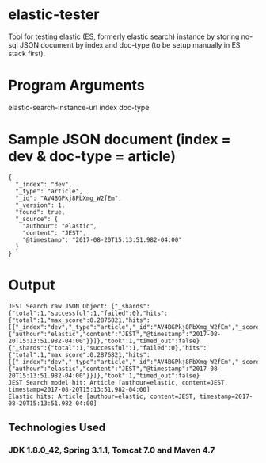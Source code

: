 # elastic-tester
Tool for testing elastic (ES, formerly elastic search) instance by storing no-sql JSON document by index and doc-type (to be setup manually in ES stack first).

# Program Arguments
elastic-search-instance-url index doc-type

# Sample JSON document (index = dev & doc-type = article)
```
{
  "_index": "dev",
  "_type": "article",
  "_id": "AV4BGPkj8PbXmg_W2fEm",
  "_version": 1,
  "found": true,
  "_source": {
    "authour": "elastic",
    "content": "JEST",
    "@timestamp": "2017-08-20T15:13:51.982-04:00"
  }
}
```

# Output
```
JEST Search raw JSON Object: {"_shards":{"total":1,"successful":1,"failed":0},"hits":{"total":1,"max_score":0.2876821,"hits":[{"_index":"dev","_type":"article","_id":"AV4BGPkj8PbXmg_W2fEm","_score":0.2876821,"_source":{"authour":"elastic","content":"JEST","@timestamp":"2017-08-20T15:13:51.982-04:00"}}]},"took":1,"timed_out":false}
{"_shards":{"total":1,"successful":1,"failed":0},"hits":{"total":1,"max_score":0.2876821,"hits":[{"_index":"dev","_type":"article","_id":"AV4BGPkj8PbXmg_W2fEm","_score":0.2876821,"_source":{"authour":"elastic","content":"JEST","@timestamp":"2017-08-20T15:13:51.982-04:00"}}]},"took":1,"timed_out":false}
JEST Search model hit: Article [authour=elastic, content=JEST, timestamp=2017-08-20T15:13:51.982-04:00]
Elastic hits: Article [authour=elastic, content=JEST, timestamp=2017-08-20T15:13:51.982-04:00]
```

## Technologies Used
### JDK 1.8.0_42, Spring 3.1.1, Tomcat 7.0 and Maven 4.7
